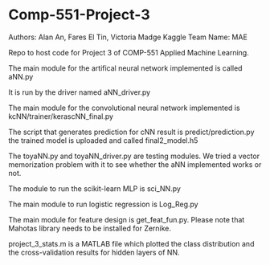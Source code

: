 # Comp-551-Project-3
Authors: Alan An, Fares El Tin, Victoria Madge 
Kaggle Team Name: MAE

Repo to host code for Project 3 of COMP-551 Applied Machine Learning.

The main module for the artifical neural network implemented is called aNN.py

It is run by the driver named aNN_driver.py

The main module for the convolutional neural network implemented is kcNN/trainer/kerascNN_final.py

The script that generates prediction for cNN result is predict/prediction.py the trained model is uploaded and called
final2_model.h5

The toyaNN.py and toyaNN_driver.py are testing modules. We tried a vector memorization problem with it to see whether the aNN implemented works or not.

The module to run the scikit-learn MLP is sci_NN.py

The main module to run logistic regression is Log_Reg.py 

The main module for feature design is get_feat_fun.py. Please note that Mahotas library needs to be installed for Zernike.

project_3_stats.m is a MATLAB file which plotted the class distribution and the cross-validation results for hidden layers of NN.

